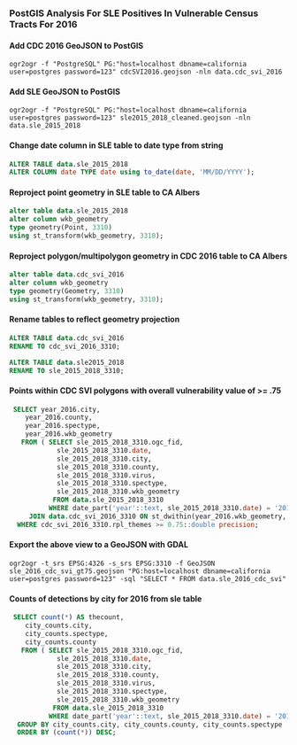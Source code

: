 ### PostGIS Analysis For SLE Positives In Vulnerable Census Tracts For 2016

#### Add CDC 2016 GeoJSON to PostGIS

`ogr2ogr -f "PostgreSQL" PG:"host=localhost dbname=california user=postgres password=123" cdcSVI2016.geojson -nln data.cdc_svi_2016`


#### Add SLE GeoJSON to PostGIS

`ogr2ogr -f "PostgreSQL" PG:"host=localhost dbname=california user=postgres password=123" sle2015_2018_cleaned.geojson -nln data.sle_2015_2018`


#### Change date column in SLE table to date type from string

```sql
ALTER TABLE data.sle_2015_2018
ALTER COLUMN date TYPE date using to_date(date, 'MM/DD/YYYY');
```


#### Reproject point geometry in SLE table to  CA Albers
```sql
alter table data.sle_2015_2018
alter column wkb_geometry
type geometry(Point, 3310)
using st_transform(wkb_geometry, 3310);
```


#### Reproject polygon/multipolygon geometry in CDC 2016 table to CA Albers
```sql
alter table data.cdc_svi_2016
alter column wkb_geometry
type geometry(Geometry, 3310)
using st_transform(wkb_geometry, 3310);
```

#### Rename tables to reflect geometry projection

```sql
ALTER TABLE data.cdc_svi_2016
RENAME TO cdc_svi_2016_3310;
```

```sql
ALTER TABLE data.sle2015_2018
RENAME TO sle_2015_2018_3310;
```


#### Points within CDC SVI polygons with overall vulnerability value of >= .75 
```sql
 SELECT year_2016.city,
    year_2016.county,
    year_2016.spectype,
    year_2016.wkb_geometry
   FROM ( SELECT sle_2015_2018_3310.ogc_fid,
            sle_2015_2018_3310.date,
            sle_2015_2018_3310.city,
            sle_2015_2018_3310.county,
            sle_2015_2018_3310.virus,
            sle_2015_2018_3310.spectype,
            sle_2015_2018_3310.wkb_geometry
           FROM data.sle_2015_2018_3310
          WHERE date_part('year'::text, sle_2015_2018_3310.date) = '2016'::double precision) year_2016
     JOIN data.cdc_svi_2016_3310 ON st_dwithin(year_2016.wkb_geometry, cdc_svi_2016_3310.wkb_geometry, 0::double precision)
  WHERE cdc_svi_2016_3310.rpl_themes >= 0.75::double precision;
```

#### Export the above view to a GeoJSON with GDAL
`ogr2ogr -t_srs EPSG:4326 -s_srs EPSG:3310 -f GeoJSON sle_2016_cdc_svi_gt75.geojson "PG:host=localhost dbname=california user=postgres password=123" -sql "SELECT * FROM data.sle_2016_cdc_svi"`

#### Counts of detections by city for 2016 from sle table

```sql
 SELECT count(*) AS thecount,
    city_counts.city,
    city_counts.spectype,
    city_counts.county
   FROM ( SELECT sle_2015_2018_3310.ogc_fid,
            sle_2015_2018_3310.date,
            sle_2015_2018_3310.city,
            sle_2015_2018_3310.county,
            sle_2015_2018_3310.virus,
            sle_2015_2018_3310.spectype,
            sle_2015_2018_3310.wkb_geometry
           FROM data.sle_2015_2018_3310
          WHERE date_part('year'::text, sle_2015_2018_3310.date) = '2016'::double precision) city_counts
  GROUP BY city_counts.city, city_counts.county, city_counts.spectype
  ORDER BY (count(*)) DESC;
```

